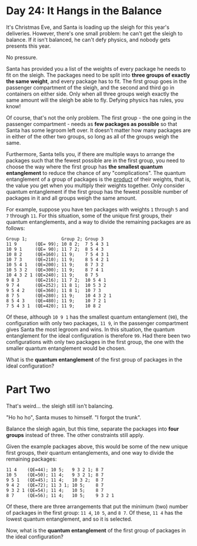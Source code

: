 # Day 24: It Hangs in the Balance
It's Christmas Eve, and Santa is loading up the sleigh for this year's deliveries. However, there's one small problem: 
he can't get the sleigh to balance. If it isn't balanced, he can't defy physics, and nobody gets presents this year.

No pressure.

Santa has provided you a list of the weights of every package he needs to fit on the sleigh. The packages need to be 
split into **three groups of exactly the same weight**, and every package has to fit. The first group goes in the 
passenger compartment of the sleigh, and the second and third go in containers on either side. Only when all three 
groups weigh exactly the same amount will the sleigh be able to fly. Defying physics has rules, you know!

Of course, that's not the only problem. The first group - the one going in the passenger compartment - needs as **few 
packages as possible** so that Santa has some legroom left over. It doesn't matter how many packages are in either of 
the other two groups, so long as all of the groups weigh the same.

Furthermore, Santa tells you, if there are multiple ways to arrange the packages such that the fewest possible are in 
the first group, you need to choose the way where the first group has **the smallest quantum entanglement** to reduce 
the chance of any "complications". The quantum entanglement of a group of packages is the 
[product](https://en.wikipedia.org/wiki/Product_%28mathematics%29) of their weights, that is, the value you get when 
you multiply their weights together. Only consider quantum entanglement if the first group has the fewest possible 
number of packages in it and all groups weigh the same amount.

For example, suppose you have ten packages with weights `1` through `5` and `7` through `11`. For this situation, some 
of the unique first groups, their quantum entanglements, and a way to divide the remaining packages are as follows:
```
Group 1;             Group 2; Group 3
11 9       (QE= 99); 10 8 2;  7 5 4 3 1
10 9 1     (QE= 90); 11 7 2;  8 5 4 3
10 8 2     (QE=160); 11 9;    7 5 4 3 1
10 7 3     (QE=210); 11 9;    8 5 4 2 1
10 5 4 1   (QE=200); 11 9;    8 7 3 2
10 5 3 2   (QE=300); 11 9;    8 7 4 1
10 4 3 2 1 (QE=240); 11 9;    8 7 5
9 8 3      (QE=216); 11 7 2;  10 5 4 1
9 7 4      (QE=252); 11 8 1;  10 5 3 2
9 5 4 2    (QE=360); 11 8 1;  10 7 3
8 7 5      (QE=280); 11 9;    10 4 3 2 1
8 5 4 3    (QE=480); 11 9;    10 7 2 1
7 5 4 3 1  (QE=420); 11 9;    10 8 2
```
Of these, although `10 9 1` has the smallest quantum entanglement (`90`), the configuration with only two packages, 
`11 9`, in the passenger compartment gives Santa the most legroom and wins. In this situation, the quantum entanglement 
for the ideal configuration is therefore `99`. Had there been two configurations with only two packages in the first 
group, the one with the smaller quantum entanglement would be chosen.

What is the **quantum entanglement** of the first group of packages in the ideal configuration?

# Part Two
That's weird... the sleigh still isn't balancing.

"Ho ho ho", Santa muses to himself. "I forgot the trunk".

Balance the sleigh again, but this time, separate the packages into **four groups** instead of three. The other 
constraints still apply.

Given the example packages above, this would be some of the new unique first groups, their quantum entanglements, and 
one way to divide the remaining packages:
```
11 4    (QE=44); 10 5;   9 3 2 1; 8 7
10 5    (QE=50); 11 4;   9 3 2 1; 8 7
9 5 1   (QE=45); 11 4;   10 3 2;  8 7
9 4 2   (QE=72); 11 3 1; 10 5;    8 7
9 3 2 1 (QE=54); 11 4;   10 5;    8 7
8 7     (QE=56); 11 4;   10 5;    9 3 2 1
```
Of these, there are three arrangements that put the minimum (two) number of packages in the first group: `11 4`, `10 5`, 
and `8 7`. Of these, `11 4` has the lowest quantum entanglement, and so it is selected.

Now, what is the **quantum entanglement** of the first group of packages in the ideal configuration?
